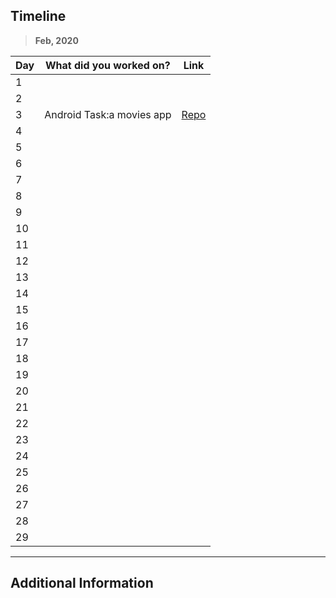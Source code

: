 ## Timeline

> **Feb, 2020**

|Day|What did you worked on?|Link|
|-------|------|--------|
|1|||
|2|||
|3|Android Task:a movies app|[Repo](https://github.com/akanksha606/Megabox)|
|4|||
|5|||
|6|||
|7|||
|8|||
|9|||
|10|||
|11|||
|12|||
|13|||
|14|||
|15|||
|16|||
|17|||
|18|||
|19|||
|20|||
|21|||
|22|||
|23|||
|24|||
|25|||
|26|||
|27|||
|28|||
|29|||



---

## Additional Information
